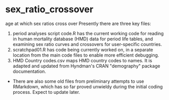 # sex_ratio_crossover
age at which sex ratios cross over
Presently there are three key files:
1. period analyses script code.R has the current working code for reading in human mortality database (HMD) data for period life tables, and examining sex ratio curves and crossovers for user-specific countries.
2. scratchpad01.R has code being currently worked on, in a separate location from the main code files to enable more efficient debugging.
3. HMD Country codes.csv maps HMD country codes to names. It is adapted and updated from Hyndman's CRAN "demography" package documentation.

- There are also some old files from preliminary attempts to use RMarkdown, which has so far proved unwieldy during the initial coding process. Expect to update later.
